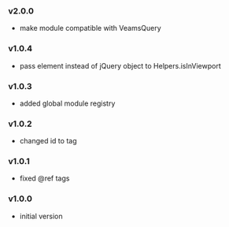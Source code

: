 ### v2.0.0
- make module compatible with VeamsQuery

### v1.0.4
- pass element instead of jQuery object to Helpers.isInViewport

### v1.0.3
- added global module registry

### v1.0.2
- changed id to tag

### v1.0.1
- fixed @ref tags

### v1.0.0
- initial version